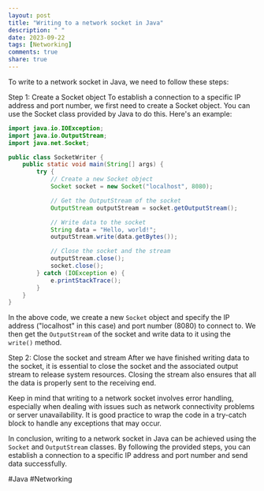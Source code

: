 ```yaml
---
layout: post
title: "Writing to a network socket in Java"
description: " "
date: 2023-09-22
tags: [Networking]
comments: true
share: true
---
```


To write to a network socket in Java, we need to follow these steps:

Step 1: Create a Socket object
To establish a connection to a specific IP address and port number, we first need to create a Socket object. You can use the Socket class provided by Java to do this. Here's an example:

```java
import java.io.IOException;
import java.io.OutputStream;
import java.net.Socket;

public class SocketWriter {
    public static void main(String[] args) {
        try {
            // Create a new Socket object
            Socket socket = new Socket("localhost", 8080);

            // Get the OutputStream of the socket
            OutputStream outputStream = socket.getOutputStream();

            // Write data to the socket
            String data = "Hello, world!";
            outputStream.write(data.getBytes());

            // Close the socket and the stream
            outputStream.close();
            socket.close();
        } catch (IOException e) {
            e.printStackTrace();
        }
    }
}
```

In the above code, we create a new `Socket` object and specify the IP address ("localhost" in this case) and port number (8080) to connect to. We then get the `OutputStream` of the socket and write data to it using the `write()` method.

Step 2: Close the socket and stream
After we have finished writing data to the socket, it is essential to close the socket and the associated output stream to release system resources. Closing the stream also ensures that all the data is properly sent to the receiving end.

Keep in mind that writing to a network socket involves error handling, especially when dealing with issues such as network connectivity problems or server unavailability. It is good practice to wrap the code in a try-catch block to handle any exceptions that may occur.

In conclusion, writing to a network socket in Java can be achieved using the `Socket` and `OutputStream` classes. By following the provided steps, you can establish a connection to a specific IP address and port number and send data successfully.

#Java #Networking